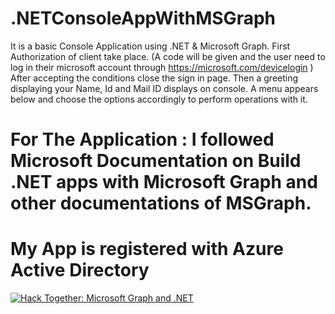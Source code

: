 # .NETConsoleAppWithMSGraph
It is a basic Console Application using .NET & Microsoft Graph.
First Authorization of client take place. 
(A code will be given and the user need to log in their microsoft account through https://microsoft.com/devicelogin )
After accepting the conditions close the sign in page.
Then a greeting displaying your Name, Id and Mail ID displays on console.
A menu appears below and choose the options accordingly to perform operations with it.

# For The Application : I followed Microsoft Documentation on Build .NET apps with Microsoft Graph and other documentations of MSGraph.
# My App is registered with Azure Active Directory

[![Hack Together: Microsoft Graph and .NET](https://img.shields.io/badge/Microsoft%20-Hack--Together-orange?style=for-the-badge&logo=microsoft)](https://github.com/microsoft/hack-together)
